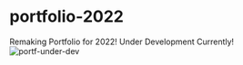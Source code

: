 # portfolio-2022
Remaking Portfolio for 2022! Under Development Currently!
![portf-under-dev](https://user-images.githubusercontent.com/64573965/148156032-54083c88-0046-43fe-b18f-a8b4dffa55c1.jpg)
